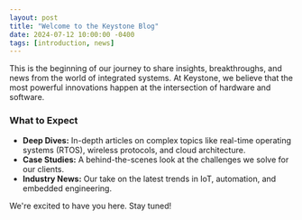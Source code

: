 ```yaml
---
layout: post
title: "Welcome to the Keystone Blog"
date: 2024-07-12 10:00:00 -0400
tags: [introduction, news]
---
```

This is the beginning of our journey to share insights, breakthroughs, and news from the world of integrated systems. At Keystone, we believe that the most powerful innovations happen at the intersection of hardware and software.

### What to Expect
*   **Deep Dives:** In-depth articles on complex topics like real-time operating systems (RTOS), wireless protocols, and cloud architecture.
*   **Case Studies:** A behind-the-scenes look at the challenges we solve for our clients.
*   **Industry News:** Our take on the latest trends in IoT, automation, and embedded engineering.

We're excited to have you here. Stay tuned!
